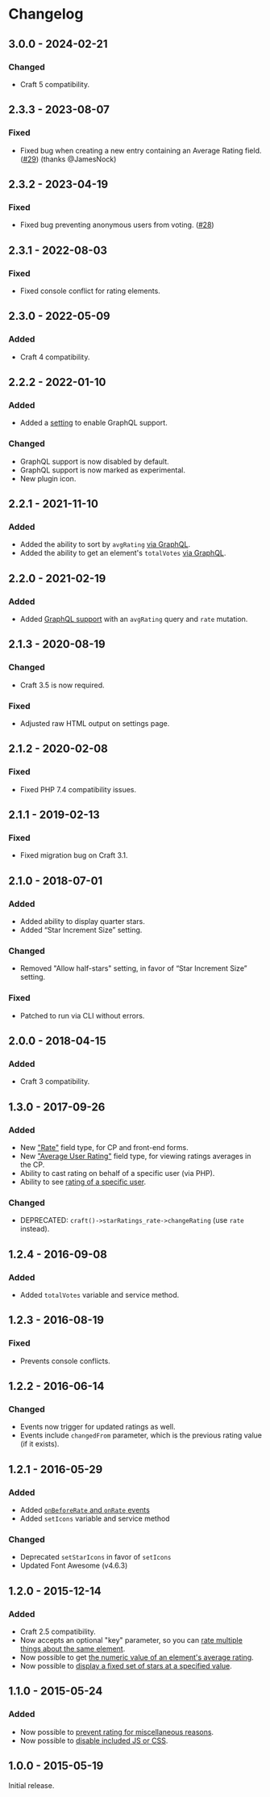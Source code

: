 # Changelog

## 3.0.0 - 2024-02-21

### Changed
- Craft 5 compatibility.

## 2.3.3 - 2023-08-07

### Fixed
- Fixed bug when creating a new entry containing an Average Rating field. ([#29](https://github.com/doublesecretagency/craft-starratings/issues/29)) (thanks @JamesNock)

## 2.3.2 - 2023-04-19

### Fixed
- Fixed bug preventing anonymous users from voting. ([#28](https://github.com/doublesecretagency/craft-starratings/issues/28))

## 2.3.1 - 2022-08-03

### Fixed
- Fixed console conflict for rating elements.

## 2.3.0 - 2022-05-09

### Added
- Craft 4 compatibility.

## 2.2.2 - 2022-01-10

### Added
- Added a [setting](https://plugins.doublesecretagency.com/star-ratings/graphql-support/#enabling-graphql-support) to enable GraphQL support.

### Changed
- GraphQL support is now disabled by default.
- GraphQL support is now marked as experimental.
- New plugin icon.

## 2.2.1 - 2021-11-10

### Added
- Added the ability to sort by `avgRating` [via GraphQL](https://plugins.doublesecretagency.com/star-ratings/graphql-support/#sort-elements-by-highest-rated).
- Added the ability to get an element's `totalVotes` [via GraphQL](https://plugins.doublesecretagency.com/star-ratings/graphql-support/#get-total-votes-cast-on-an-element).

## 2.2.0 - 2021-02-19

### Added
- Added [GraphQL support](https://plugins.doublesecretagency.com/star-ratings/graphql-support) with an `avgRating` query and `rate` mutation.

## 2.1.3 - 2020-08-19

### Changed
- Craft 3.5 is now required.

### Fixed
- Adjusted raw HTML output on settings page.

## 2.1.2 - 2020-02-08

### Fixed
- Fixed PHP 7.4 compatibility issues.

## 2.1.1 - 2019-02-13

### Fixed
- Fixed migration bug on Craft 3.1.

## 2.1.0 - 2018-07-01

### Added
- Added ability to display quarter stars.
- Added “Star Increment Size” setting.

### Changed
- Removed "Allow half-stars" setting, in favor of “Star Increment Size” setting.

### Fixed
- Patched to run via CLI without errors.

## 2.0.0 - 2018-04-15

### Added
- Craft 3 compatibility.

## 1.3.0 - 2017-09-26

### Added
- New ["Rate"](https://plugins.doublesecretagency.com/star-ratings/rate-field-type) field type, for CP and front-end forms.
- New ["Average User Rating"](https://plugins.doublesecretagency.com/star-ratings/average-user-rating-field-type) field type, for viewing ratings averages in the CP.
- Ability to cast rating on behalf of a specific user (via PHP).
- Ability to see [rating of a specific user](https://plugins.doublesecretagency.com/star-ratings/get-rating-cast-by-a-specific-user).

### Changed
- DEPRECATED: `craft()->starRatings_rate->changeRating` (use `rate` instead).

## 1.2.4 - 2016-09-08

### Added
- Added `totalVotes` variable and service method.

## 1.2.3 - 2016-08-19

### Fixed
- Prevents console conflicts.

## 1.2.2 - 2016-06-14

### Changed
- Events now trigger for updated ratings as well.
- Events include `changedFrom` parameter, which is the previous rating value (if it exists).

## 1.2.1 - 2016-05-29

### Added
- Added [`onBeforeRate` and `onRate` events](https://plugins.doublesecretagency.com/star-ratings/events)
- Added `setIcons` variable and service method

### Changed
- Deprecated `setStarIcons` in favor of `setIcons`
- Updated Font Awesome (v4.6.3)

## 1.2.0 - 2015-12-14

### Added
- Craft 2.5 compatibility.
- Now accepts an optional "key" parameter, so you can [rate multiple things about the same element](https://plugins.doublesecretagency.com/star-ratings/multiple-ratings-for-the-same-element).
- Now possible to get [the numeric value of an element's average rating](https://plugins.doublesecretagency.com/star-ratings/get-numerical-value-of-stars).
- Now possible to [display a fixed set of stars at a specified value](https://plugins.doublesecretagency.com/star-ratings/output-a-set-of-locked-stars).

## 1.1.0 - 2015-05-24

### Added
- Now possible to [prevent rating for miscellaneous reasons](https://plugins.doublesecretagency.com/star-ratings/prevent-rating-for-miscellaneous-reasons).
- Now possible to [disable included JS or CSS](https://plugins.doublesecretagency.com/star-ratings/disable-js-or-css).

## 1.0.0 - 2015-05-19

Initial release.
